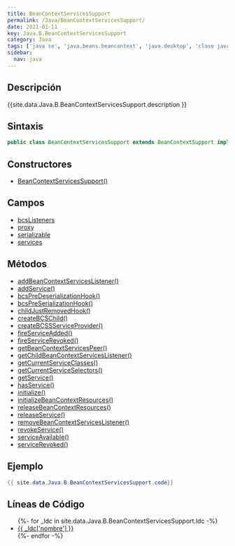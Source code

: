```yaml
---
title: BeanContextServicesSupport
permalink: /Java/BeanContextServicesSupport/
date: 2021-01-11
key: Java.B.BeanContextServicesSupport
category: Java
tags: ['java se', 'java.beans.beancontext', 'java.desktop', 'clase java', 'Java 1.2']
sidebar: 
  nav: java
---
```


## Descripción
{{site.data.Java.B.BeanContextServicesSupport.description }}

## Sintaxis
~~~java
public class BeanContextServicesSupport extends BeanContextSupport implements BeanContextServices
~~~

## Constructores
* [BeanContextServicesSupport()](/Java/BeanContextServicesSupport/BeanContextServicesSupport/)

## Campos
* [bcsListeners](/Java/BeanContextServicesSupport/bcsListeners/)
* [proxy](/Java/BeanContextServicesSupport/proxy/)
* [serializable](/Java/BeanContextServicesSupport/serializable/)
* [services](/Java/BeanContextServicesSupport/services/)

## Métodos
* [addBeanContextServicesListener()](/Java/BeanContextServicesSupport/addBeanContextServicesListener/)
* [addService()](/Java/BeanContextServicesSupport/addService/)
* [bcsPreDeserializationHook()](/Java/BeanContextServicesSupport/bcsPreDeserializationHook/)
* [bcsPreSerializationHook()](/Java/BeanContextServicesSupport/bcsPreSerializationHook/)
* [childJustRemovedHook()](/Java/BeanContextServicesSupport/childJustRemovedHook/)
* [createBCSChild()](/Java/BeanContextServicesSupport/createBCSChild/)
* [createBCSSServiceProvider()](/Java/BeanContextServicesSupport/createBCSSServiceProvider/)
* [fireServiceAdded()](/Java/BeanContextServicesSupport/fireServiceAdded/)
* [fireServiceRevoked()](/Java/BeanContextServicesSupport/fireServiceRevoked/)
* [getBeanContextServicesPeer()](/Java/BeanContextServicesSupport/getBeanContextServicesPeer/)
* [getChildBeanContextServicesListener()](/Java/BeanContextServicesSupport/getChildBeanContextServicesListener/)
* [getCurrentServiceClasses()](/Java/BeanContextServicesSupport/getCurrentServiceClasses/)
* [getCurrentServiceSelectors()](/Java/BeanContextServicesSupport/getCurrentServiceSelectors/)
* [getService()](/Java/BeanContextServicesSupport/getService/)
* [hasService()](/Java/BeanContextServicesSupport/hasService/)
* [initialize()](/Java/BeanContextServicesSupport/initialize/)
* [initializeBeanContextResources()](/Java/BeanContextServicesSupport/initializeBeanContextResources/)
* [releaseBeanContextResources()](/Java/BeanContextServicesSupport/releaseBeanContextResources/)
* [releaseService()](/Java/BeanContextServicesSupport/releaseService/)
* [removeBeanContextServicesListener()](/Java/BeanContextServicesSupport/removeBeanContextServicesListener/)
* [revokeService()](/Java/BeanContextServicesSupport/revokeService/)
* [serviceAvailable()](/Java/BeanContextServicesSupport/serviceAvailable/)
* [serviceRevoked()](/Java/BeanContextServicesSupport/serviceRevoked/)

## Ejemplo
~~~java
{{ site.data.Java.B.BeanContextServicesSupport.code}}
~~~

## Líneas de Código
<ul>
{%- for _ldc in site.data.Java.B.BeanContextServicesSupport.ldc -%}
   <li>
       <a href="{{_ldc['url'] }}">{{ _ldc['nombre'] }}</a>
   </li>
{%- endfor -%}
</ul>
